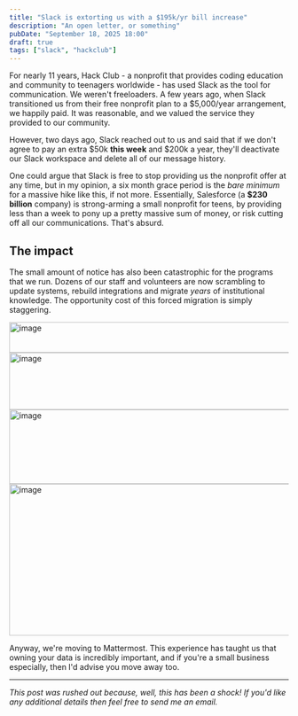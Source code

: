 ```yaml
---
title: "Slack is extorting us with a $195k/yr bill increase"
description: "An open letter, or something"
pubDate: "September 18, 2025 18:00"
draft: true
tags: ["slack", "hackclub"]
---
```


For nearly 11 years, Hack Club - a nonprofit that provides coding education and community to teenagers worldwide - has used Slack as the tool for communication. We weren't freeloaders. A few years ago, when Slack transitioned us from their free nonprofit plan to a $5,000/year arrangement, we happily paid. It was reasonable, and we valued the service they provided to our community.

However, two days ago, Slack reached out to us and said that if we don't agree to pay an extra $50k **this week** and $200k a year, they'll deactivate our Slack workspace and delete all of our message history.

One could argue that Slack is free to stop providing us the nonprofit offer at any time, but in my opinion, a six month grace period is the _bare minimum_ for a massive hike like this, if not more. Essentially, Salesforce (a **$230 billion** company) is strong-arming a small nonprofit for teens, by providing less than a week to pony up a pretty massive sum of money, or risk cutting off all our communications. That's absurd.

## The impact

The small amount of notice has also been catastrophic for the programs that we run. Dozens of our staff and volunteers are now scrambling to update systems, rebuild integrations and migrate _years_ of institutional knowledge. The opportunity cost of this forced migration is simply staggering.

<img width="752" height="55" alt="image" src="https://github.com/user-attachments/assets/48097101-1521-4f50-b970-9557a0b7eefd" />

<img width="1146" height="103" alt="image" src="https://github.com/user-attachments/assets/f09902a1-42cb-4cd7-9a32-21cdbfb3fd05" />

<img width="1146" height="134" alt="image" src="https://github.com/user-attachments/assets/dbfc784a-d06b-44d8-a050-ec8c16c5a98b" />

<img width="611" height="274" alt="image" src="https://github.com/user-attachments/assets/8a41302f-2e5f-41c1-933f-d856094c587a" />

Anyway, we're moving to Mattermost. This experience has taught us that owning your data is incredibly important, and if you're a small business especially, then I'd advise you move away too.

---

_This post was rushed out because, well, this has been a shock! If you'd like any additional details then feel free to send me an email._
